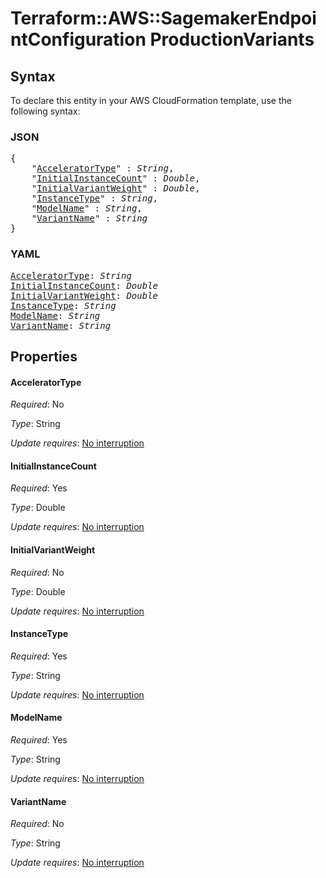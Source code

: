 # Terraform::AWS::SagemakerEndpointConfiguration ProductionVariants

## Syntax

To declare this entity in your AWS CloudFormation template, use the following syntax:

### JSON

<pre>
{
    "<a href="#acceleratortype" title="AcceleratorType">AcceleratorType</a>" : <i>String</i>,
    "<a href="#initialinstancecount" title="InitialInstanceCount">InitialInstanceCount</a>" : <i>Double</i>,
    "<a href="#initialvariantweight" title="InitialVariantWeight">InitialVariantWeight</a>" : <i>Double</i>,
    "<a href="#instancetype" title="InstanceType">InstanceType</a>" : <i>String</i>,
    "<a href="#modelname" title="ModelName">ModelName</a>" : <i>String</i>,
    "<a href="#variantname" title="VariantName">VariantName</a>" : <i>String</i>
}
</pre>

### YAML

<pre>
<a href="#acceleratortype" title="AcceleratorType">AcceleratorType</a>: <i>String</i>
<a href="#initialinstancecount" title="InitialInstanceCount">InitialInstanceCount</a>: <i>Double</i>
<a href="#initialvariantweight" title="InitialVariantWeight">InitialVariantWeight</a>: <i>Double</i>
<a href="#instancetype" title="InstanceType">InstanceType</a>: <i>String</i>
<a href="#modelname" title="ModelName">ModelName</a>: <i>String</i>
<a href="#variantname" title="VariantName">VariantName</a>: <i>String</i>
</pre>

## Properties

#### AcceleratorType

_Required_: No

_Type_: String

_Update requires_: [No interruption](https://docs.aws.amazon.com/AWSCloudFormation/latest/UserGuide/using-cfn-updating-stacks-update-behaviors.html#update-no-interrupt)

#### InitialInstanceCount

_Required_: Yes

_Type_: Double

_Update requires_: [No interruption](https://docs.aws.amazon.com/AWSCloudFormation/latest/UserGuide/using-cfn-updating-stacks-update-behaviors.html#update-no-interrupt)

#### InitialVariantWeight

_Required_: No

_Type_: Double

_Update requires_: [No interruption](https://docs.aws.amazon.com/AWSCloudFormation/latest/UserGuide/using-cfn-updating-stacks-update-behaviors.html#update-no-interrupt)

#### InstanceType

_Required_: Yes

_Type_: String

_Update requires_: [No interruption](https://docs.aws.amazon.com/AWSCloudFormation/latest/UserGuide/using-cfn-updating-stacks-update-behaviors.html#update-no-interrupt)

#### ModelName

_Required_: Yes

_Type_: String

_Update requires_: [No interruption](https://docs.aws.amazon.com/AWSCloudFormation/latest/UserGuide/using-cfn-updating-stacks-update-behaviors.html#update-no-interrupt)

#### VariantName

_Required_: No

_Type_: String

_Update requires_: [No interruption](https://docs.aws.amazon.com/AWSCloudFormation/latest/UserGuide/using-cfn-updating-stacks-update-behaviors.html#update-no-interrupt)

